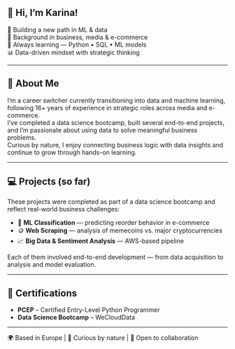## 👋 Hi, I’m Karina!

🚀 Building a new path in ML & data  
💼 Background in business, media & e-commerce  
🧠 Always learning — Python • SQL • ML models  
📊 Data-driven mindset with strategic thinking  

---

## 🧠 About Me

I’m a career switcher currently transitioning into data and machine learning, following 16+ years of experience in strategic roles across media and e-commerce.  
I’ve completed a data science bootcamp, built several end-to-end projects, and I’m passionate about using data to solve meaningful business problems.  
Curious by nature, I enjoy connecting business logic with data insights and continue to grow through hands-on learning.

---

## 💻 Projects (so far)

These projects were completed as part of a data science bootcamp and reflect real-world business challenges:

- 🛒 **ML Classification** — predicting reorder behavior in e-commerce  
- 🪙 **Web Scraping** — analysis of memecoins vs. major cryptocurrencies  
- 📈 **Big Data & Sentiment Analysis** — AWS-based pipeline  

Each of them involved end-to-end development — from data acquisition to analysis and model evaluation.

---

## 📜 Certifications

- **PCEP** – Certified Entry-Level Python Programmer  
- **Data Science Bootcamp** – WeCloudData

---

🌍 Based in Europe | 🎯 Curious by nature | 💬 Open to collaboration
